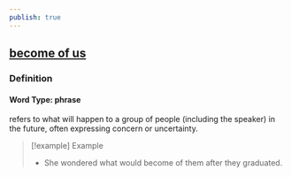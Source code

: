 ```yaml
---
publish: true
---
```


## [become of us](https://dictionary.cambridge.org/dictionary/english/become-of-us)

### Definition
#### Word Type: phrase
refers to what will happen to a group of people (including the speaker) in the future, often expressing concern or uncertainty.

>[!example] Example
> - She wondered what would become of them after they graduated.
